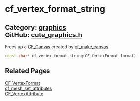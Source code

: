 [](../header.md ':include')

# cf_vertex_format_string

Category: [graphics](/api_reference?id=graphics)  
GitHub: [cute_graphics.h](https://github.com/RandyGaul/cute_framework/blob/master/include/cute_graphics.h)  
---

Frees up a [CF_Canvas](/graphics/cf_canvas.md) created by [cf_make_canvas](/graphics/cf_make_canvas.md).

```cpp
const char* cf_vertex_format_string(CF_VertexFormat format)
```

## Related Pages

[CF_VertexFormat](/graphics/cf_vertexformat.md)  
[cf_mesh_set_attributes](/graphics/cf_mesh_set_attributes.md)  
[CF_VertexAttribute](/graphics/cf_vertexattribute.md)  
